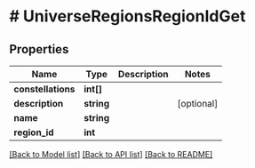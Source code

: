 # # UniverseRegionsRegionIdGet

## Properties

Name | Type | Description | Notes
------------ | ------------- | ------------- | -------------
**constellations** | **int[]** |  |
**description** | **string** |  | [optional]
**name** | **string** |  |
**region_id** | **int** |  |

[[Back to Model list]](../../README.md#models) [[Back to API list]](../../README.md#endpoints) [[Back to README]](../../README.md)
